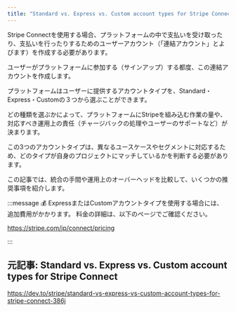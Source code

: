 ```yaml
---
title: "Standard vs. Express vs. Custom account types for Stripe Connect"
---
```


Stripe Connectを使用する場合、プラットフォームの中で支払いを受け取ったり、支払いを行ったりするためのユーザーアカウント（「連結アカウント」とよびます）を作成する必要があります。

ユーザーがプラットフォームに参加する（サインアップ）する都度、この連結アカウントを作成します。

プラットフォームはユーザーに提供するアカウントタイプを、Standard・Express・Customの３つから選ぶことができます。

どの種類を選ぶかによって、プラットフォームにStripeを組み込む作業の量や、対応すべき運用上の責任（チャージバックの処理やユーザーのサポートなど）が決まります。

この3つのアカウントタイプは、異なるユースケースやセグメントに対応するため、どのタイプが自身のプロジェクトにマッチしているかを判断する必要があります。

この記事では、統合の手間や運用上のオーバーヘッドを比較して、いくつかの推奨事項を紹介します。

:::message
💰 ExpressまたはCustomアカウントタイプを使用する場合には、追加費用がかかります。
料金の詳細は、以下のページでご確認ください。

https://stripe.com/jp/connect/pricing

:::

## 元記事: Standard vs. Express vs. Custom account types for Stripe Connect

https://dev.to/stripe/standard-vs-express-vs-custom-account-types-for-stripe-connect-386j